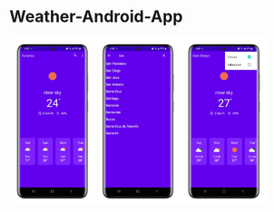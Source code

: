# Weather-Android-App
<div style="display: flex">
  <img src="screenshots/Weather_App_Home_Page.png" width="30%"/> 
  <img src="screenshots/Weather_App_Location_Search.png" width="30%"/>
  <img src="screenshots/Weather_App_Unit_Change.png" width="30%"/>
</div>



